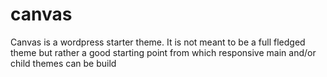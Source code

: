 # canvas
Canvas is a wordpress starter theme. It is not meant to be a full fledged theme but rather a good starting point from which responsive main and/or child themes can be build
